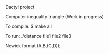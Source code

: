 Dactyl project

Computer inequality triangle (Work in progress)

To compile:
$ make all

To run:
./distance file1 file2 file3


Newick format
(A,B,(C,D));
